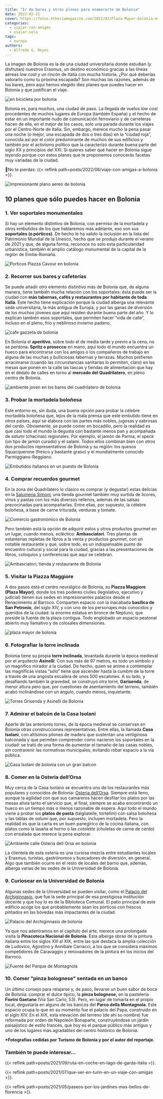 ```yaml
---
title: "Ir de bares y otros planes para enamorarte de Bolonia"
date: 2022-02-21
cover: https://fotos.etheriamagazine.com/2022/02/Plaza-Mayor-bolonia-noche.jpg
categories: 
  - viajar-con-amigas
  - viajar-sola
tags: 
  - europa
authors: 
  - Alfredo G. Reyes
---
```


La imagen de Bolonia es la de una ciudad universitaria donde estudian (y disfrutan) 
nuestros Erasmus, un destino económico gracias a las líneas aéreas _low cost_ y un 
rincón de Italia con mucha historia. ¿Por qué deberías valorarlo como tu próxima 
escapada? Son muchas las razones, además de los bares, pero aquí hemos elegido diez 
planes que puedes hacer en Bolonia y que justifican el viaje. 

![en bicicleta por bolonia](https://fotos.etheriamagazine.com/2022/02/bolonia-porticos-bicicleta.jpg "En Bolonia es fácil moverse en bicicleta.")

Bolonia es, para muchos, una ciudad de paso. La llegada de vuelos _low cost_ procedentes 
de muchos lugares de Europa (también España) y el hecho de estar en un importante nudo 
de comunicación ferroviario y de carreteras hacen de ella, en el mejor de los casos, 
solo una parada durante los viajes por el Centro-Norte de Italia. Sin, embargo, merece 
mucho la pena pasar una noche (o mejor, una escapada de dos o tres días) en la “ciudad 
roja”, conocida así por el color predominante de muchos de sus edificios y también por 
el activismo político que la caracterizó durante buena parte del siglo XX y principios 
del XXI. Si quieres saber qué hacer en Bolonia sigue leyendo porque con estos planes que 
te proponemos conocerás facetas muy variadas de la ciudad. 

📌No te pierdas: {{< reflink path=posts/2022/06/viaje-con-amigas-a-bolonia >}}. 

![impresionante plano aereo de bolonia](https://fotos.etheriamagazine.com/2022/02/Plano-aereo-bolonia.jpg "Vista aérea de Bolonia.")

## 10 planes que sólo puedes hacer en Bolonia

### 1\. Ver soportales monumentales

Si hay un elemento distintivo de Bolonia, con permiso de la mortadela y otros embutidos 
de los que hablaremos más adelante, eso son sus **soportales (o pórticos)**. De hecho le 
ha valido la inclusión en la lista del Patrimonio Mundial de la Unesco, hecho que se 
produjo durante el verano de 2021 y que, de alguna forma, reconoce no solo esta 
particularidad urbanística, también el amplio catálogo monumental de la capital de la 
región de Emilia-Romaña. 

![Porticos Piazza Cavour en bolonia](https://fotos.etheriamagazine.com/2022/02/Porticos-Piazza-Cavour-bolonia.jpg "Pórticos de la Piazza Cavour.")

### 2\. Recorrer sus bares y cafeterías

Se puede añadir otro elemento distintivo más de Bolonia que, de alguna manera, tiene 
también mucha relación con los soportales: ésta puede ser la ciudad con **más tabernas, 
cafés y restaurantes por habitante de toda Italia**. Este hecho tiene explicación porque 
la ciudad alberga una relevante sede universitaria, la más antigua de Europa, y por las 
ganas de diversión de los muchos jóvenes que aquí residen durante buena parte del año. Y 
lo explican también esos soportales, que permiten hacer “vida de calle”, incluso en el 
pleno, frío y neblinoso invierno padano. 

![cafe gazzeta de bolonia](https://fotos.etheriamagazine.com/2022/02/Cafe-Gazzetta-bolonia.jpg "Café Gazzeta de Bolonia.")

En Bolonia el **aperitivo**, sobre todo el de media tarde y previo a la cena, no se 
perdona. **Spritz o prosecco** en mano, aquí todo el mundo encuentra un hueco para 
encontrarse con los amigos o los compañeros de trabajo en alguna de las muchas y 
bulliciosas tabernas y terrazas. Muchos prefieren arracimarse (cuando las circunstancias 
sanitarias lo permiten, claro) en las mesas que ponen en la calle las tascas y tiendas 
de alimentación que hay en el dédalo de calles en torno al **mercado del Quadrilatero**, 
en pleno centro de Bolonia. 

![ambiente joven en los bares del cuadrilatero de bolonia](https://fotos.etheriamagazine.com/2022/02/Bares-del-Cuadrilatero-bolonia.jpg "Bares del Cuadrilátero de Bolonia.")

### 3\. Probar la mortadela boloñesa

Este entorno es, sin duda, una buena opción para probar la célebre mortadela boloñesa 
que, lejos de la mala prensa que este embutido tiene en otros países, aquí se elabora 
con las partes más nobles, jugosas y sabrosas del cerdo. Obviamente, se puede comer en 
bocadillo, pero la realidad es que casi todo el mundo la degusta con bastante menos pan 
y acompañada de _salumi_ (chacinas) regionales. Por ejemplo, el jamón de Parma, el speck 
(un tipo de jamón curado) y el salami. Todos ellos combinan bien con otros dos productos 
representativos de Bolonia y su región: los quesos Squacquerone (fresco y bastante 
graso) y el mundialmente conocido Parmiggiano-Reggiano. 

![Embutidos italianos en un puesto de Bolonia](https://fotos.etheriamagazine.com/2022/02/Embutidos-italianos-bolonia.jpg "Embutidos italianos en un puesto de Bolonia.")

### 4\. Comprar recuerdos gourmet

En la zona del Quadrilatero lo clásico es comprar (y degustar) estas delicias en la 
[Salumeria Simoni](https://salumeriasimoni.it/), una tienda gourmet también muy surtida 
de licores, vinos y pastas con los más diversos rellenos, además de las salsas 
precocinadas para acompañarlas. Entre ellas, por supuesto, la célebre boloñesa, a base 
de carne triturada, verduras y tomate. 

![Comercio gastronómico de Bolonia](https://fotos.etheriamagazine.com/2022/02/Comercio-gastronomico-bolonia.jpg "Comercio gastronómico de Bolonia.")

Pero también está la opción de adquirir estos y otros productos gourmet en un lugar, 
cuando menos, ecléctico: **Ambasciatori**. Tres plantas de estanterías repletas de 
libros a la venta y productos _gourmet_, con un notable restaurante y que, sobre todo, 
es un indispensable punto de encuentro cultural y social para la ciudad, gracias a las 
presentaciones de libros, coloquios y conferencias que aquí se celebran. 

![Ambasciatori, tienda y restaurante de Bolonia](https://fotos.etheriamagazine.com/2022/02/Ambasciatori-tienda-bar-bolonia.jpg "Ambasciatori, tienda y restaurante de Bolonia.")

### 5\. Visitar la Piazza Maggiore

A dos pasos está el centro neurálgico de Bolonia, su **Piazza Maggiore (Plaza Mayor)**, 
donde los tres poderes civiles (legislativo, ejecutivo y judicial) tienen sus sedes en 
impresionantes palacios desde el Renacimiento al Barroco. Comparten espacio con la 
inacabada **basílica de San Petronio**, del siglo XIV, y con uno de los personajes más 
conocidos y queridos de la ciudad: la enorme estatua en bronce de Neptuno, que preside 
la fuente de la plaza contigua. Todo englobado un espacio peatonal abierto muy llamativo 
y de colosales dimensiones. 

![plaza mayor de bolonia](https://fotos.etheriamagazine.com/2022/02/Plaza-Mayor-bolonia.jpg "Plaza Mayor de Bolonia.")

### 6\. Fotografiar la torre inclinada

Bolonia tiene su propia **torre inclinada**, levantada durante la época medieval por el 
arquitecto **Asinelli**. Con sus más de 97 metros, es todo un símbolo y un magnífico 
mirador a la ciudad. De hecho, quien se anime a contemplar las magníficas vistas “sólo” 
tiene que ascender hasta la cumbre de la torre a través de una angosta escalera de unos 
500 escalones. A su lado, y desafiando también la gravedad, se construyó otra torre, 
**Garisenda**, de menor altura pero que, por cuestiones de asentamiento del terreno, 
también acabó inclinándose con un ángulo, cuando menos, inquietante. 

![Torres Grisenda y Asinelli de Bolonia](https://fotos.etheriamagazine.com/2022/02/Torres-Grisenda-y-Asinelli-bolonia.jpg "Torres Grisenda y Asinelli de Bolonia. © Alfredo G. Reyes")

### 7\. Admirar el balcón de la Casa Isolani

Aparte de las anteriores torres, de la época medieval se conservan en Bolonia otras 
construcciones representativas. Entre ellas, la llamada **Casa Isolani**, con altísimos 
pilones de madera que sustentan una vertiginosa balconada y que permiten comprender cómo 
nacieron los soportales en la ciudad: se trató de una forma de aumentar el tamaño de las 
casas nobles, sin contravenir las normativas municipales, evitando robar espacio a la 
vía pública. 

![Casa Isolani de bolonia con un gran balcon](https://fotos.etheriamagazine.com/2022/02/Casa-Isolani-bolonia.jpg "Casa Isolani. © Alfredo G. Reyes")

### 8\. Comer en la Osteria dell’Orsa

Muy cerca de la Casa Isolano se encuentra uno de los restaurantes más populares y 
conocidos de Bolonia: [Osteria dell’Orsa](http://www.osteriadellorsa.com/). Siempre está 
lleno, aunque la agilidad con que sus camareros hacen desfilar los platos por las mesas 
alivia tanto el servicio que, al final, siempre se acaba encontrando un hueco en un 
tiempo más o menos razonable de espera. Aquí todo el mundo viene a probar los **platos 
de pasta** (talgliatelle, tortellini) con salsa boloñesa y las tablas de _salumi_ que, 
por supuesto, incluyen mortadela. Pero la realidad es que la carta es un buen panegírico 
de la cocina italiana, con platos como la lasaña al horno o las _cotolette_ (chuletas de 
carne de cerdo) con ensalada que merece la pena explorar. 

![Ambiente calle Osteria dell Orsa en bolonia](https://fotos.etheriamagazine.com/2022/02/Ambiente-calle-Osteria-dell-Orsa.jpg "Ambiente de la calle Osteria dell'Orsa. © Alfredo G.R.")

La clientela de esta ostería es una curiosa mezcla entre estudiantes locales y Erasmus, 
turistas, gastrónomos y buscadores de diversión, en general. Algo que también ocurre en 
el resto de locales del barrio que, además, alberga varias de las sedes de la 
Universidad de Bolonia. 

### 9\. Curiosear en la Universidad de Bolonia

Algunas sedes de la Universidad se pueden visitar, como el [Palacio del 
Archiginnasio](http://www.archiginnasio.it/), que fue la sede principal de esa 
prestigiosa institución docente y que hoy lo es de la Biblioteca Comunal. El patio 
principal de este edificio acoge los que probablemente sean los pórticos con frescos 
pintados en las bóvedas más impactantes de la ciudad. 

![Palacio del Archiginnasio de bolonia](https://fotos.etheriamagazine.com/2022/02/palacio-Archiginnasio-bolonia.jpg "Palacio del Archiginnasio.")

Ya que nos adentramos en el capítulo del arte, merece una prolongada visita la 
**Pinacoteca Nacional de Bolonia**. Esta alberga obras de la pintura italiana entre los 
siglos XIII al XIX, entre las que destaca la amplia colección de Ludovico, Agostino y 
Annibale Carracci, a los que se considera máximos competidores de Caravaggio y 
renovadores de la pintura en los inicios del Barroco. 

![Fuente del Parque de Montagnola](https://fotos.etheriamagazine.com/2022/02/Parco-Montagnola-bolonia.jpg "Fuente del Parco della Montagnola.")

### 10\. Comer "pinza bolognese" sentada en un banco

Un último consejo para relajarse y, de paso, llevarse un buen sabor de boca de Bolonia: 
comprar el dulce típico, la **pinza bolognese,** en la pastelería **Fiorini Gaetano** 
(Via San Carlo, 53). Pero, en lugar de tomarla en el propio local, degustarla en alguno 
de los bancos del **Parco della Montagnola**. Este espacio ocupa lo que en su momento 
fue el palacio del Papa, construido en el siglo XIV. En el XIX, esta elevación del 
terreno (de ahí su nombre) fue reformada por orden de Napoleón Bonaparte, construyéndose 
un jardín paisajístico de estilo francés, que hoy es el parque público más antiguo y uno 
de los lugares más agradables del centro histórico de Bolonia. 

**\*Fotografías cedidas por Turismo de Bolonia y por el autor del reportaje.** 

### También te puede interesar...

{{< reflink path=posts/2021/09/ruta-en-coche-en-lago-de-garda-italia >}}. 

{{< reflink path=posts/2021/07/que-ver-en-turin-en-un-viaje-con-amigas >}}. 

{{< reflink path=posts/2021/05/paseos-por-los-jardines-mas-bellos-de-florencia >}}.

